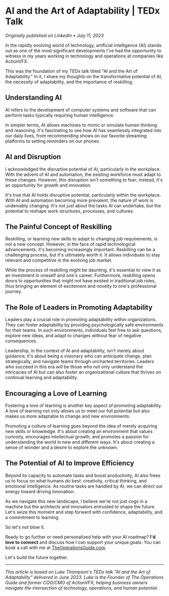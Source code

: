# AI and the Art of Adaptability | TEDx Talk

*Originally published on LinkedIn • July 11, 2023*

In the rapidly evolving world of technology, artificial intelligence (AI) stands out as one of the most significant developments I've had the opportunity to witness in my years working in technology and operations at companies like ActionVFX.

This was the foundation of my TEDx talk titled "AI and the Art of Adaptability." In it, I share my thoughts on the transformative potential of AI, the necessity of adaptability, and the importance of reskilling.

## Understanding AI

AI refers to the development of computer systems and software that can perform tasks typically requiring human intelligence. 

In simpler terms, AI allows machines to mimic or simulate human thinking and reasoning. It's fascinating to see how AI has seamlessly integrated into our daily lives, from recommending shows on our favorite streaming platforms to setting reminders on our phones.

## AI and Disruption

I acknowledged the disruptive potential of AI, particularly in the workplace. With the advent of AI and automation, the existing workforce must adapt to these changes. However, this disruption isn't something to fear; instead, it's an opportunity for growth and innovation.

It's true that AI holds disruptive potential, particularly within the workplace. With AI and automation becoming more prevalent, the nature of work is undeniably changing. It's not just about the tasks AI can undertake, but the potential to reshape work structures, processes, and cultures.

## The Painful Concept of Reskilling

Reskilling, or learning new skills to adapt to changing job requirements, is not a new concept. However, in the face of rapid technological advancements, it's becoming increasingly important. Reskilling can be a challenging process, but it's ultimately worth it. It allows individuals to stay relevant and competitive in the evolving job market.

While the process of reskilling might be daunting, it's essential to view it as an investment in oneself and one's career. Furthermore, reskilling opens doors to opportunities that might not have existed in traditional job roles, thus bringing an element of excitement and novelty to one's professional journey.

## The Role of Leaders in Promoting Adaptability

Leaders play a crucial role in promoting adaptability within organizations. They can foster adaptability by providing psychologically safe environments for their teams. In such environments, individuals feel free to ask questions, explore new ideas, and adapt to changes without fear of negative consequences.

Leadership, in the context of AI and adaptability, isn't merely about guidance; it's about being a visionary who can anticipate change, plan strategically, and navigate teams through uncharted territories. Leaders who succeed in this era will be those who not only understand the intricacies of AI but can also foster an organizational culture that thrives on continual learning and adaptability.

## Encouraging a Love of Learning

Fostering a love of learning is another key aspect of promoting adaptability. A love of learning not only allows us to meet our full potential but also makes us more adaptable to change and new environments.

Promoting a culture of learning goes beyond the idea of merely acquiring new skills or knowledge. It's about creating an environment that values curiosity, encourages intellectual growth, and promotes a passion for understanding the world in new and different ways. It's about creating a sense of wonder and a desire to explore the unknown.

## The Potential of AI to Improve Efficiency

Beyond its capacity to automate tasks and boost productivity, AI also frees us to focus on what humans do best: creativity, critical thinking, and emotional intelligence. As routine tasks are handled by AI, we can direct our energy toward driving innovation.

As we navigate this new landscape, I believe we're not just cogs in a machine but the architects and innovators entrusted to shape the future. Let's seize this moment and step forward with confidence, adaptability, and a commitment to learning.

So let's not blow it.

Ready to go further or need personalized help with your AI roadmap? **I'd love to connect** and discuss how I can support your unique goals. You can book a call with me at [TheOperationsGuide.com](http://TheOperationsGuide.com).

Let's build the future together.

---

*This article is based on Luke Thompson's TEDx talk "AI and the Art of Adaptability" delivered in June 2023. Luke is the Founder of The Operations Guide and former COO/CMO of ActionVFX, helping business owners navigate the intersection of technology, operations, and human potential.*